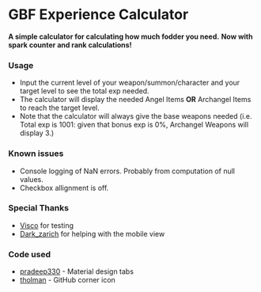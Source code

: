 # GBF Experience Calculator
 **A simple calculator for calculating how much fodder you need.**
 **Now with spark counter and rank calculations!**

### Usage
- Input the current level of your weapon/summon/character and your target level to see the total exp needed.
- The calculator will display the needed Angel Items **OR** Archangel Items to reach the target level.
- Note that the calculator will always give the base weapons needed (i.e. Total exp is 1001: given that bonus exp is 0%, Archangel Weapons will display 3.)

### Known issues
 - Console logging of NaN errors. Probably from computation of null values.
 - Checkbox allignment is off.
 
 ### Special Thanks
 - [Visco](https://github.com/IAmVisco) for testing
 - [Dark_zarich](https://github.com/Darkzarich) for helping with the mobile view
 ### Code used
 - [pradeep330](https://bootsnipp.com/snippets/featured/material-design-tab-style) - Material design tabs
 - [tholman](https://github.com/tholman/github-corners) - GitHub corner icon
